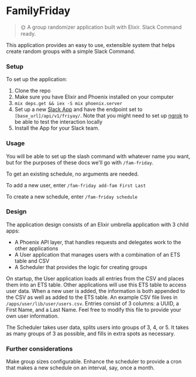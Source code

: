 # FamilyFriday

> :sun_with_face: A group randomizer application built with Elixir. Slack Command ready.

This application provides an easy to use, extensible system that helps create random groups with a simple Slack Command.

### Setup

To set up the application:
1. Clone the repo
2. Make sure you have Elixir and Phoenix installed on your computer
3. `mix deps.get && iex -S mix phoenix.server`
4. Set up a new [Slack App](https://api.slack.com/apps) and have the endpoint set to `[base_url]/api/v1/friyay/`. Note that you might need to set up [ngrok](https://api.slack.com/tutorials/tunneling-with-ngrok) to be able to test the interaction locally
5. Install the App for your Slack team.

### Usage

You will be able to set up the slash command with whatever name you want, but for the purposes of these docs we'll go with `/fam-friday`.

To get an existing schedule, no arguments are needed.

To add a new user, enter `/fam-friday add-fam First Last`

To create a new schedule, enter `/fam-friday schedule`

### Design

The application design consists of an Elixir umbrella application with 3 child apps:
- A Phoenix API layer, that handles requests and delegates work to the other applications
- A User application that manages users with a combination of an ETS table and CSV
- A Scheduler that provides the logic for creating groups

On startup, the User application loads all entries from the CSV and places them into an ETS table. Other applications will use this ETS table to access user data. When a new user is added, the information is both appended to the CSV as well as added to the ETS table. An example CSV file lives in `/apps/user/lib/user/users.csv`. Entries consist of 3 columns: a UUID, a First Name, and a Last Name. Feel free to modify this file to provide your own user information.

The Scheduler takes user data, splits users into groups of 3, 4, or 5. It takes as many groups of 3 as possible, and fills in extra spots as necessary.

### Further considerations

Make group sizes configurable.
Enhance the scheduler to provide a cron that makes a new schedule on an interval, say, once a month.
